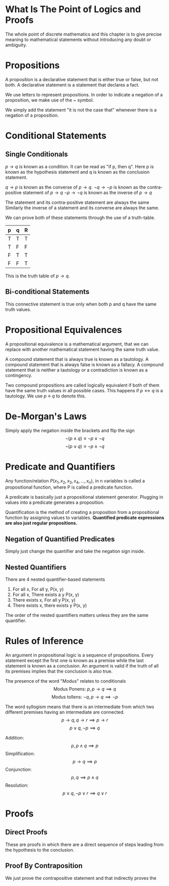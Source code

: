 # What Is The Point of Logics and Proofs
The whole point of discrete mathematics and this chapter is to give precise meaning to mathematical statements without introducing any doubt or ambiguity.

# Propositions
A proposition is a declarative statement that is either true or false, but not both. A declarative statement is a statement that declares a fact.

We use letters to represent propositions. In order to indicate a negation of a proposition, we make use of the ~ symbol.

We simply add the statement "it is not the case that" whenever there is a negation of a proposition.
# Conditional Statements
## Single Conditionals
$p \rightarrow q$ is known as a condition. It can be read as "if p, then q". Here p is known as the hypothesis statement and q is known as the conclusion statement.

$q \rightarrow p$ is known as the converse of $p \rightarrow q$. 
$\neg q \rightarrow \neg p$ is known as the contra-positive statement of $p \rightarrow q$
$\neg p \rightarrow \neg q$ is known as the inverse of $p \rightarrow q$

The statement and its contra-positive statement are always the same
Similarly the inverse of a statement and its converse are always the same.

We can prove both of these statements through the use of a truth-table.

| p   | q   | R   |
| --- | --- | --- |
| T   | T   | T   |
| T   | F   | F   |
| F   | T   | T   |
| F   | F   | T   |

This is the truth table of $p \rightarrow q$. 
## Bi-conditional Statements
This connective statement is true only when both p and q have the same truth values.
# Propositional Equivalences
A propositional equivalence is a mathematical argument, that we can replace with another mathematical statement having the same truth value.

A compound statement that is always true is known as a tautology.
A compound statement that is always false is known as a fallacy.
A compound statement that is neither a tautology or a contradiction is known as a contingency.

Two compound propositions are called logically equivalent if both of them have the same truth values in all possible cases. This happens if $p \leftrightarrow q$ is a tautology. We use $p \equiv q$ to denote this.
# De-Morgan's Laws
Simply apply the negation inside the brackets and flip the sign
$$\neg(p \wedge q) \equiv \neg p \vee \neg q$$
$$\neg(p \vee q) \equiv \neg p \wedge \neg q$$
# Predicate and Quantifiers
Any function/relation $P(x_1, x_2, x_3, x_4, \ldots, x_n)$, in n variables is called a propositional function, where P is called a predicate function. 

A predicate is basically just a propositional statement generator. Plugging in values into a predicate generates a proposition.

Quantification is the method of creating a proposition from a propositional function by assigning values to variables. **Quantified predicate expressions are also just regular propositions.**
## Negation of Quantified Predicates
Simply just change the quantifier and take the negation sign inside.
## Nested Quantifiers
There are 4 nested quantifier-based statements
1. For all x, For all y, P(x, y)
2. For all x, There exists a y P(x, y)
3. There exists x, For all y P(x, y)
4. There exists x, there exists y P(x, y)

The order of the nested quantifiers matters unless they are the same quantifier.
# Rules of Inference
An argument in propositional logic is a sequence of propositions. Every statement except the first one is known as a premise while the last statement is known as a conclusion. An argument is valid if the truth of all its premises implies that the conclusion is also true.

The presence of the word "Modus" relates to conditionals
$$\text{Modus Ponens: } p, p \rightarrow q \implies q$$
$$\text{Modus tollens: } \neg q, p \rightarrow q \implies \neg p$$

The word syllogism means that there is an intermediate from which two different premises having an intermediate are connected.
$$p \rightarrow q, q \rightarrow r \implies p \rightarrow r$$
$$p \vee q, \neg p \implies q$$

Addition:
$$p, p \wedge q \implies p$$
Simplification:
$$p \rightarrow q \implies p$$
Conjunction: 
$$p, q \implies p \wedge q$$
Resolution:
$$p \vee q, \neg p \vee r \implies q \vee r$$
# Proofs
## Direct Proofs
These are proofs in which there are a direct sequence of steps leading from the hypothesis to the conclusion.
## Proof By Contraposition
We just prove the contrapositive statement and that indirectly proves the 